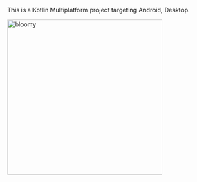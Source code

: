 This is a Kotlin Multiplatform project targeting Android, Desktop.

<img width="359" alt="bloomy" src="https://github.com/user-attachments/assets/e424c2df-596e-43d4-9d13-925769e35da8" />
